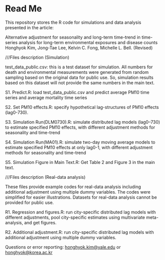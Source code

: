 # Read Me
This repository stores the R code for simulations and data analysis presented in the article:

Alternative adjustment for seasonality and long-term time-trend in time-series analysis for long-term environmental exposures and disease counts
Honghyok Kim, Jong-Tae Lee, Kelvin C. Fong, Michelle L. Bell. (Revised)


///Files description (Simulation)

test_data_public.csv: this is a test dataset for simulation. All numbers for death and environmental measurements were generated from random sampling based on the original data for public use. So, simulation results based on this dataset will not provide the same numbers in the main text.

S1. Predict.R: load test_data_public.csv and predict average PM10 time series and average mortality time series

S2. Set PM10 effects.R: specify hypothetical lag-structures of PM10 effects (lag0-730).

S3. Simulation Run(DLM0730).R: simulate distributed lag models (lag0–730) to estimate specified PM10 effects, with different adjustment methods for seasonality and time-trend

S4. Simulation Run(MA01).R: simulate two-day moving average models to estimate specified PM10 effects at only lag0-1, with different adjustment methods for seasonality and time-trend

S5. Simulation Figure in Main Text.R: Get Table 2 and Figure 3 in the main text.

///Files description (Real-data analysis)

These files provide example codes for real-data analysis including additional adjustment using multiple dummy variables. The codes were simplified for easier illustrations. Datasets for real-data analysis cannot be provided for public use.

R1. Regression and figures.R: run city-specific distributed lag models with different adjustments, pool city-specific estimates using multivariate meta-analysis, and get figures.

R2. Additional adjustment.R: run city-specific distributed lag models with additional adjustment using multiple dummy variables.


Questions or error reporting: honghyok.kim@yale.edu or honghyok@korea.ac.kr




